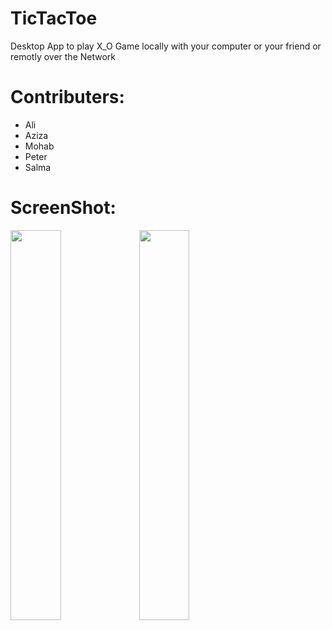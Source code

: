 # TicTacToe
 Desktop App to play X_O Game locally with your computer or your friend or remotly over the Network
 
 
# Contributers:
* Ali
* Aziza
* Mohab
* Peter 
* Salma   


# ScreenShot:
<div>
  <img src ="https://user-images.githubusercontent.com/31763341/148519716-5eb6d99c-055c-48f2-904b-3ad14c420957.png" width=40%>
<img src = "https://user-images.githubusercontent.com/31763341/148519523-c5303fd9-a0ef-4e93-a883-967be61c4aa6.png" width = 40%>
</div>
